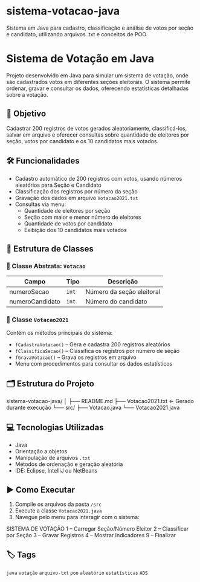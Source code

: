 # sistema-votacao-java
Sistema em Java para cadastro, classificação e análise de votos por seção e candidato, utilizando arquivos .txt e conceitos de POO.

# Sistema de Votação em Java

Projeto desenvolvido em Java para simular um sistema de votação, onde são cadastrados votos em diferentes seções eleitorais. O sistema permite ordenar, gravar e consultar os dados, oferecendo estatísticas detalhadas sobre a votação.

## 🎯 Objetivo

Cadastrar 200 registros de votos gerados aleatoriamente, classificá-los, salvar em arquivo e oferecer consultas sobre quantidade de eleitores por seção, votos por candidato e os 10 candidatos mais votados.

## 🛠️ Funcionalidades

- Cadastro automático de 200 registros com votos, usando números aleatórios para Seção e Candidato
- Classificação dos registros por número da seção
- Gravação dos dados em arquivo `Votacao2021.txt`
- Consultas via menu:
  - Quantidade de eleitores por seção
  - Seção com maior e menor número de eleitores
  - Quantidade de votos por candidato
  - Exibição dos 10 candidatos mais votados

## 🧱 Estrutura de Classes

### 🔸 Classe Abstrata: `Votacao`

| Campo           | Tipo  | Descrição                      |
|-----------------|-------|--------------------------------|
| numeroSecao     | `int` | Número da seção eleitoral       |
| numeroCandidato | `int` | Número do candidato             |

### 🔹 Classe `Votacao2021`

Contém os métodos principais do sistema:

- `fCadastraVotacao()` – Gera e cadastra 200 registros aleatórios
- `fClassificaSecao()` – Classifica os registros por número de seção
- `fGravaVotacao()` – Grava os registros em arquivo
- Menu com procedimentos para consultar os dados estatísticos

## 🗂️ Estrutura do Projeto

sistema-votacao-java/
│
├── README.md
├── Votacao2021.txt ← Gerado durante execução
└── src/
├── Votacao.java
└── Votacao2021.java


## 💻 Tecnologias Utilizadas

- Java
- Orientação a objetos
- Manipulação de arquivos `.txt`
- Métodos de ordenação e geração aleatória
- IDE: Eclipse, IntelliJ ou NetBeans

## ▶️ Como Executar

1. Compile os arquivos da pasta `/src`
2. Execute a classe `Votacao2021.java`
3. Navegue pelo menu para interagir com o sistema:

SISTEMA DE VOTAÇÃO
1 – Carregar Seção/Número Eleitor
2 – Classificar por Seção
3 – Gravar Registros
4 – Mostrar Indicadores
9 – Finalizar


## 🏷️ Tags

`java` `votação` `arquivo-txt` `poo` `aleatório` `estatísticas` `ADS`

